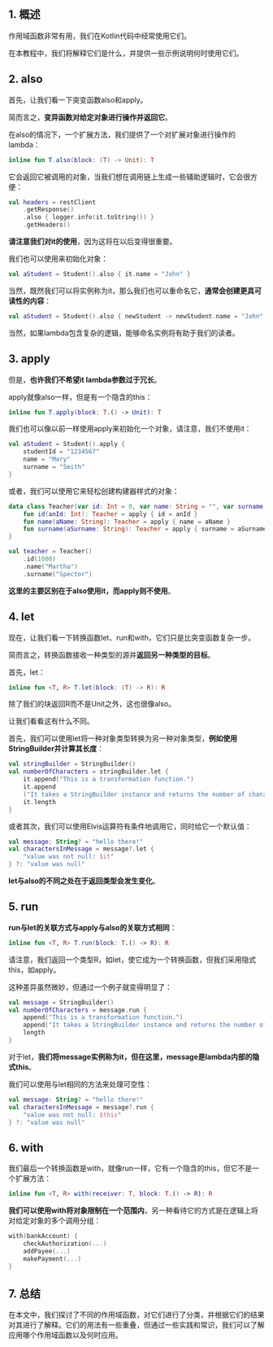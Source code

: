 ## 1. 概述

作用域函数非常有用，我们在Kotlin代码中经常使用它们。

在本教程中，我们将解释它们是什么，并提供一些示例说明何时使用它们。

## 2. also

首先，让我们看一下突变函数also和apply。

简而言之，**变异函数对给定对象进行操作并返回它**。

在also的情况下，一个扩展方法，我们提供了一个对扩展对象进行操作的lambda：

```kotlin
inline fun T.also(block: (T) -> Unit): T
```

它会返回它被调用的对象，当我们想在调用链上生成一些辅助逻辑时，它会很方便：

```kotlin
val headers = restClient
    .getResponse()
    .also { logger.info(it.toString()) }
    .getHeaders()
```

**请注意我们对it的使用**，因为这将在以后变得很重要。

我们也可以使用来初始化对象：

```kotlin
val aStudent = Student().also { it.name = "John" }
```

当然，既然我们可以将实例称为it，那么我们也可以重命名它，**通常会创建更具可读性的内容**：

```kotlin
val aStudent = Student().also { newStudent -> newStudent.name = "John" }
```

当然，如果lambda包含复杂的逻辑，能够命名实例将有助于我们的读者。

## 3. apply

但是，**也许我们不希望it lambda参数过于冗长**。

apply就像also一样，但是有一个隐含的this：

```kotlin
inline fun T.apply(block: T.() -> Unit): T
```

我们也可以像以前一样使用apply来初始化一个对象，请注意，我们不使用it：

```kotlin
val aStudent = Student().apply {
    studentId = "1234567"
    name = "Mary"
    surname = "Smith"
}
```

或者，我们可以使用它来轻松创建构建器样式的对象：

```kotlin
data class Teacher(var id: Int = 0, var name: String = "", var surname: String = "") {
    fun id(anId: Int): Teacher = apply { id = anId }
    fun name(aName: String): Teacher = apply { name = aName }
    fun surname(aSurname: String): Teacher = apply { surname = aSurname }
}

val teacher = Teacher()
    .id(1000)
    .name("Martha")
    .surname("Spector")
```

**这里的主要区别在于also使用it，而apply则不使用**。

## 4. let

现在，让我们看一下转换函数let、run和with，它们只是比突变函数复杂一步。

简而言之，转换函数接收一种类型的源并**返回另一种类型的目标**。

首先，let：

```kotlin
inline fun <T, R> T.let(block: (T) -> R): R
```

除了我们的块返回R而不是Unit之外，这也很像also。

让我们看看这有什么不同。

首先，我们可以使用let将一种对象类型转换为另一种对象类型，**例如使用StringBuilder并计算其长度**：

```kotlin
val stringBuilder = StringBuilder()
val numberOfCharacters = stringBuilder.let {
    it.append("This is a transformation function.")
    it.append
    ("It takes a StringBuilder instance and returns the number of characters in the generated String")
    it.length
}
```

或者其次，我们可以使用Elvis运算符有条件地调用它，同时给它一个默认值：

```kotlin
val message: String? = "hello there!"
val charactersInMessage = message?.let {
    "value was not null: $it"
} ?: "value was null"
```

**let与also的不同之处在于返回类型会发生变化**。

## 5. run

**run与let的关联方式与apply与also的关联方式相同**：

```kotlin
inline fun <T, R> T.run(block: T.() -> R): R
```

请注意，我们返回一个类型R，如let，使它成为一个转换函数，但我们采用隐式this，如apply。

这种差异虽然微妙，但通过一个例子就变得明显了：

```kotlin
val message = StringBuilder()
val numberOfCharacters = message.run {
    append("This is a transformation function.")
    append("It takes a StringBuilder instance and returns the number of characters in the generated String")
    length
}
```

对于let，**我们将message实例称为it，但在这里，message是lambda内部的隐式this**。

我们可以使用与let相同的方法来处理可空性：

```kotlin
val message: String? = "hello there!"
val charactersInMessage = message?.run {
    "value was not null: $this"
} ?: "value was null"
```

## 6. with

我们最后一个转换函数是with，就像run一样，它有一个隐含的this，但它不是一个扩展方法：

```kotlin
inline fun <T, R> with(receiver: T, block: T.() -> R): R
```

**我们可以使用with将对象限制在一个范围内**，另一种看待它的方式是在逻辑上将对给定对象的多个调用分组：

```kotlin
with(bankAccount) {
    checkAuthorization(...)
    addPayee(...)
    makePayment(...)
}
```

## 7. 总结

在本文中，我们探讨了不同的作用域函数，对它们进行了分类，并根据它们的结果对其进行了解释。它们的用法有一些重叠，但通过一些实践和常识，我们可以了解应用哪个作用域函数以及何时应用。